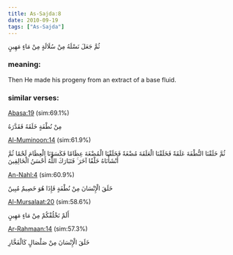 ```yaml
---
title: As-Sajda:8
date: 2010-09-19
tags: ["As-Sajda"]
---
```

ثُمَّ جَعَلَ نَسْلَهُ مِنْ سُلَالَةٍ مِنْ مَاءٍ مَهِينٍ
### meaning: 
Then He made his progeny from an extract of a base fluid.
### similar verses: 

[Abasa:19](/80/19) (sim:69.1%)

مِنْ نُطْفَةٍ خَلَقَهُ فَقَدَّرَهُ

[Al-Muminoon:14](/23/14) (sim:61.9%)

ثُمَّ خَلَقْنَا النُّطْفَةَ عَلَقَةً فَخَلَقْنَا الْعَلَقَةَ مُضْغَةً فَخَلَقْنَا الْمُضْغَةَ عِظَامًا فَكَسَوْنَا الْعِظَامَ لَحْمًا ثُمَّ أَنْشَأْنَاهُ خَلْقًا آخَرَ ۚ فَتَبَارَكَ اللَّهُ أَحْسَنُ الْخَالِقِينَ

[An-Nahl:4](/16/4) (sim:60.9%)

خَلَقَ الْإِنْسَانَ مِنْ نُطْفَةٍ فَإِذَا هُوَ خَصِيمٌ مُبِينٌ

[Al-Mursalaat:20](/77/20) (sim:58.6%)

أَلَمْ نَخْلُقْكُمْ مِنْ مَاءٍ مَهِينٍ

[Ar-Rahmaan:14](/55/14) (sim:57.3%)

خَلَقَ الْإِنْسَانَ مِنْ صَلْصَالٍ كَالْفَخَّارِ

